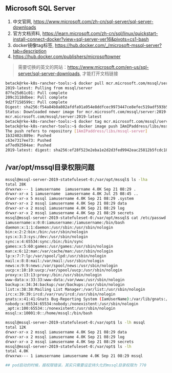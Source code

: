 ## Microsoft SQL Server

1. 中文官网, https://www.microsoft.com/zh-cn/sql-server/sql-server-downloads
2. 官方文档资料, https://learn.microsoft.com/zh-cn/sql/linux/quickstart-install-connect-docker?view=sql-server-ver16&pivots=cs1-bash
3. docker镜像tag标签, https://hub.docker.com/_/microsoft-mssql-server?tab=description
4. https://hub.docker.com/publishers/microsoftowner

> 需要切换的英文的网站：https://www.microsoft.com/en-us/sql-server/sql-server-downloads, 才能打开文档链接

```bash
betack@rke-k8s-rancher-tools:~$ docker pull mcr.microsoft.com/mssql/server:2019-latest
2019-latest: Pulling from mssql/server
87fe25d61c01: Pull complete
209c3118dbee: Pull complete
9d2f7158599c: Pull complete
Digest: sha256:f54a84b8a802afdfa91a954e8ddfcec9973447ce8efec519adf593b54d49bedf
Status: Downloaded newer image for mcr.microsoft.com/mssql/server:2019-latest
mcr.microsoft.com/mssql/server:2019-latest
betack@rke-k8s-rancher-tools:~$ docker tag mcr.microsoft.com/mssql/server:2019-latest IAmIPaddress/libs/mssql-server:2019-latest
betack@rke-k8s-rancher-tools:~$ docker image push IAmIPaddress/libs/mssql-server:2019-latest
The push refers to repository [IAmIPaddress/libs/mssql-server]
1b32402c889e: Pushed
c63e7317ee73: Pushed
af7ed92504ae: Pushed
2019-latest: digest: sha256:ef28f523e2eba1e2d2d3fed9942eac25812b5fcdc187ee4c249b8bf464c4ba84 size: 954
```

## /var/opt/mssql目录权限问题

```bash
mssql@mssql-server-2019-statefuleset-0:/var/opt/mssql$ ls -lha
total 28K
drwxrwx--- 1 iamusername  iamusername 4.0K Sep 21 08:29 .
drwxr-xr-x 1 iamusername  iamusername 4.0K Jul 25 08:45 ..
drwxr-xr-x 5 mssql iamusername 4.0K Sep 21 08:29 .system
drwxr-xr-x 2 mssql iamusername 4.0K Sep 21 08:29 data
drwxr-xr-x 2 mssql iamusername 4.0K Sep 21 08:29 log
drwxr-xr-x 2 mssql iamusername 4.0K Sep 21 08:29 secrets
mssql@mssql-server-2019-statefuleset-0:/var/opt/mssql$ cat /etc/passwd
iamusername:x:0:0:iamusername:/iamusername:/bin/bash
daemon:x:1:1:daemon:/usr/sbin:/usr/sbin/nologin
bin:x:2:2:bin:/bin:/usr/sbin/nologin
sys:x:3:3:sys:/dev:/usr/sbin/nologin
sync:x:4:65534:sync:/bin:/bin/sync
games:x:5:60:games:/usr/games:/usr/sbin/nologin
man:x:6:12:man:/var/cache/man:/usr/sbin/nologin
lp:x:7:7:lp:/var/spool/lpd:/usr/sbin/nologin
mail:x:8:8:mail:/var/mail:/usr/sbin/nologin
news:x:9:9:news:/var/spool/news:/usr/sbin/nologin
uucp:x:10:10:uucp:/var/spool/uucp:/usr/sbin/nologin
proxy:x:13:13:proxy:/bin:/usr/sbin/nologin
www-data:x:33:33:www-data:/var/www:/usr/sbin/nologin
backup:x:34:34:backup:/var/backups:/usr/sbin/nologin
list:x:38:38:Mailing List Manager:/var/list:/usr/sbin/nologin
irc:x:39:39:ircd:/var/run/ircd:/usr/sbin/nologin
gnats:x:41:41:Gnats Bug-Reporting System (IamUserName):/var/lib/gnats:/usr/sbin/nologin
nobody:x:65534:65534:nobody:/nonexistent:/usr/sbin/nologin
_apt:x:100:65534::/nonexistent:/usr/sbin/nologin
mssql:x:10001:0::/home/mssql:/bin/bash

mssql@mssql-server-2019-statefuleset-0:/var/opt$ ls -lh mssql
total 12K
drwxr-xr-x 2 mssql iamusername 4.0K Sep 21 08:29 data
drwxr-xr-x 2 mssql iamusername 4.0K Sep 21 08:29 log
drwxr-xr-x 2 mssql iamusername 4.0K Sep 21 08:29 secrets
mssql@mssql-server-2019-statefuleset-0:/var/opt$ ls -lh
total 4.0K
drwxrwx--- 1 iamusername iamusername 4.0K Sep 21 08:29 mssql

## pod启动的时候，报权限错误，其实只需要设定持久化的mssql目录权限为 770
```











